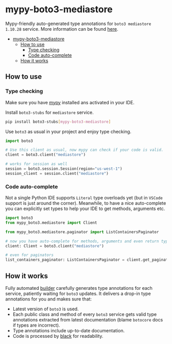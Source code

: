 # mypy-boto3-mediastore

Mypy-friendly auto-generated type annotations for `boto3 mediastore 1.10.28` service.
More information can be found [here](https://github.com/vemel/mypy_boto3).

- [mypy-boto3-mediastore](#mypy-boto3-mediastore)
  - [How to use](#how-to-use)
    - [Type checking](#type-checking)
    - [Code auto-complete](#code-auto-complete)
  - [How it works](#how-it-works)

## How to use

### Type checking

Make sure you have [mypy](https://github.com/python/mypy) installed ans activated in your IDE.

Install `boto3-stubs` for `mediastore` service.

```bash
pip install boto3-stubs[mypy-boto3-mediastore]
```

Use `boto3` as usual in your project and enjoy type checking.

```python
import boto3

# Use this client as usual, now mypy can check if your code is valid.
client = boto3.client("mediastore")

# works for session as well
session = boto3.session.Session(region="us-west-1")
session_client = session.client("mediastore")

```

### Code auto-complete

Not a single Python IDE supports `Literal` type overloads yet (but in `VSCode` support is just around the corner).
Meanwhile, to have a nice auto-complete you can explicitly set types to help your IDE to get methods, arguments etc.

```python
import boto3
from mypy_boto3.mediastore import Client

from mypy_boto3.mediastore.paginator import ListContainersPaginator

# now you have auto-complete for methods, arguments and even return types
client: Client = boto3.client("mediastore")

# even for paginators
list_containers_paginator: ListContainersPaginator = client.get_paginator("list_containers")
```

## How it works

Fully automated [builder](https://github.com/vemel/mypy_boto3) carefully generates
type annotations for each service, patiently waiting for `boto3` updates. It delivers
a drop-in type annotations for you and makes sure that:

- Latest version of `boto3` is used.
- Each public class and method of every `boto3` service gets valid type annotations
  extracted from latest documentation (blame `botocore` docs if types are incorrect).
- Type annotations include up-to-date documentation.
- Code is processed by [black](https://github.com/psf/black) for readability.